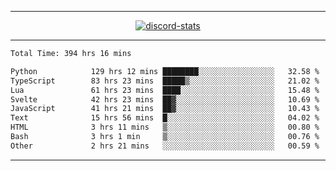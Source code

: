 <a href="https://www.github.com/ripavoid" target="_blank" rel="noreferrer">

-------

<div align='center'>
    <a href='https://discordapp.com/users/825178146797518881'>
        <img align='center' alt='discord-stats' src='https://api.discord-status.me/825178146797518881?nitro&boost=4&gradient=%231e0b1a%2C%23000000%2C%23000000%2C%23160316'></img>
    </a>
</div>

-------

<!--START_SECTION:waka-->

```txt
Total Time: 394 hrs 16 mins

Python            129 hrs 12 mins ████████░░░░░░░░░░░░░░░░░   32.58 %
TypeScript        83 hrs 23 mins  █████▒░░░░░░░░░░░░░░░░░░░   21.02 %
Lua               61 hrs 23 mins  ████░░░░░░░░░░░░░░░░░░░░░   15.48 %
Svelte            42 hrs 23 mins  ██▓░░░░░░░░░░░░░░░░░░░░░░   10.69 %
JavaScript        41 hrs 21 mins  ██▓░░░░░░░░░░░░░░░░░░░░░░   10.43 %
Text              15 hrs 56 mins  █░░░░░░░░░░░░░░░░░░░░░░░░   04.02 %
HTML              3 hrs 11 mins   ▒░░░░░░░░░░░░░░░░░░░░░░░░   00.80 %
Bash              3 hrs 1 min     ▒░░░░░░░░░░░░░░░░░░░░░░░░   00.76 %
Other             2 hrs 21 mins   ░░░░░░░░░░░░░░░░░░░░░░░░░   00.59 %
```

<!--END_SECTION:waka-->

-------
